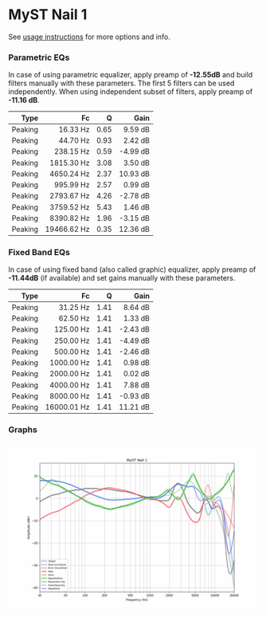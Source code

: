 # MyST Nail 1
See [usage instructions](https://github.com/jaakkopasanen/AutoEq#usage) for more options and info.

### Parametric EQs
In case of using parametric equalizer, apply preamp of **-12.55dB** and build filters manually
with these parameters. The first 5 filters can be used independently.
When using independent subset of filters, apply preamp of **-11.16 dB**.

| Type    | Fc          |    Q | Gain     |
|--------:|------------:|-----:|---------:|
| Peaking | 16.33 Hz    | 0.65 | 9.59 dB  |
| Peaking | 44.70 Hz    | 0.93 | 2.42 dB  |
| Peaking | 238.15 Hz   | 0.59 | -4.99 dB |
| Peaking | 1815.30 Hz  | 3.08 | 3.50 dB  |
| Peaking | 4650.24 Hz  | 2.37 | 10.93 dB |
| Peaking | 995.99 Hz   | 2.57 | 0.99 dB  |
| Peaking | 2793.67 Hz  | 4.26 | -2.78 dB |
| Peaking | 3759.52 Hz  | 5.43 | 1.46 dB  |
| Peaking | 8390.82 Hz  | 1.96 | -3.15 dB |
| Peaking | 19466.62 Hz | 0.35 | 12.36 dB |

### Fixed Band EQs
In case of using fixed band (also called graphic) equalizer, apply preamp of **-11.44dB**
(if available) and set gains manually with these parameters.

| Type    | Fc          |    Q | Gain     |
|--------:|------------:|-----:|---------:|
| Peaking | 31.25 Hz    | 1.41 | 8.64 dB  |
| Peaking | 62.50 Hz    | 1.41 | 1.33 dB  |
| Peaking | 125.00 Hz   | 1.41 | -2.43 dB |
| Peaking | 250.00 Hz   | 1.41 | -4.49 dB |
| Peaking | 500.00 Hz   | 1.41 | -2.46 dB |
| Peaking | 1000.00 Hz  | 1.41 | 0.98 dB  |
| Peaking | 2000.00 Hz  | 1.41 | 0.02 dB  |
| Peaking | 4000.00 Hz  | 1.41 | 7.88 dB  |
| Peaking | 8000.00 Hz  | 1.41 | -0.93 dB |
| Peaking | 16000.01 Hz | 1.41 | 11.21 dB |

### Graphs
![](./MyST%20Nail%201.png)